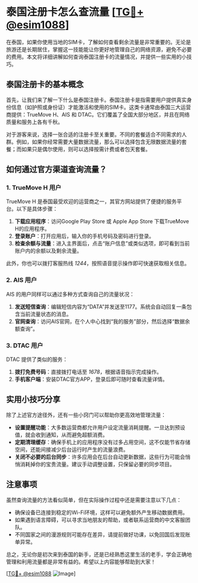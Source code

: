 # 泰国注册卡怎么查流量 [[TG💪+ @esim1088](https://t.me/s/esim1088)]

在泰国，如果你使用当地的SIM卡，了解如何查看剩余流量是非常重要的。无论是旅游还是长期居住，掌握这一技能能让你更好地管理自己的网络资源，避免不必要的费用。本文将详细讲解如何查询泰国注册卡的流量情况，并提供一些实用的小技巧。

## 泰国注册卡的基本概念

首先，让我们来了解一下什么是泰国注册卡。泰国注册卡是指需要用户提供真实身份信息（如护照或身份证）才能激活和使用的SIM卡。这类卡通常由泰国三大运营商提供：TrueMove H、AIS 和 DTAC。它们覆盖了全国大部分地区，并且在网络质量和服务上各有千秋。

对于游客来说，选择一张合适的注册卡至关重要。不同的套餐适合不同需求的人群。例如，如果你经常需要大量数据流量，那么可以选择包含无限数据流量的套餐；而如果只是偶尔使用，则可以选择按需计费或者包天套餐。

## 如何通过官方渠道查询流量？

### 1. TrueMove H 用户

TrueMove H 是泰国最受欢迎的运营商之一，其官方网站提供了便捷的服务平台。以下是具体步骤：

1. **下载应用程序**：访问Google Play Store 或 Apple App Store 下载TrueMove H的应用程序。
2. **登录账户**：打开应用后，输入你的手机号码及密码进行登录。
3. **检查余额与流量**：进入主界面后，点击“账户信息”或类似选项，即可看到当前账户内的余额以及剩余流量。

此外，你也可以拨打客服热线 *1244*，按照语音提示操作即可快速获取相关信息。

### 2. AIS 用户

AIS 的用户同样可以通过多种方式查询自己的流量状况：

1. **发送短信查询**：编辑短信内容为“DATA”并发送至1177。系统会自动回复一条包含当前流量状态的消息。
2. **官网查询**：访问AIS官网，在个人中心找到“我的服务”部分，然后选择“数据余额查询”。

### 3. DTAC 用户

DTAC 提供了类似的服务：

1. **拨打免费号码**：直接拨打电话至 *1678*，根据语音指示完成操作。
2. **手机客户端**：安装DTAC官方APP，登录后即可随时查看流量详情。

## 实用小技巧分享

除了上述官方途径外，还有一些小窍门可以帮助你更高效地管理流量：

- **设置提醒功能**：大多数运营商都允许用户设定流量消耗提醒。一旦达到预设值，就会收到通知，从而避免超额消费。
- **定期清理缓存**：确保手机上的应用程序没有过多占用空间，这不仅能节省存储空间，还能间接减少后台运行时产生的流量浪费。
- **关闭不必要的后台同步**：许多应用会在后台自动更新数据，这些行为可能会悄悄消耗掉你的宝贵流量。建议手动调整设置，只保留必要的同步项目。

## 注意事项

虽然查询流量的方法看似简单，但在实际操作过程中还是需要注意以下几点：

- 确保设备已连接到稳定的Wi-Fi环境，这样可以避免额外产生移动数据费用。
- 如果遇到语言障碍，可以寻求当地朋友的帮助，或者联系运营商的中文客服团队。
- 不同国家之间的漫游规则可能存在差异，请提前做好功课，以免回国后发现账单异常。

总之，无论你是初次来到泰国的新手，还是已经熟悉这里生活的老手，学会正确地管理和利用流量都是非常有益的。希望以上内容能够帮助到大家！

[[TG💪+ @esim1088](https://t.me/s/esim1088) ![Image](https://i.postimg.cc/4NQfJmqS/Snipaste-2025-05-13-00-14-12.png)]
